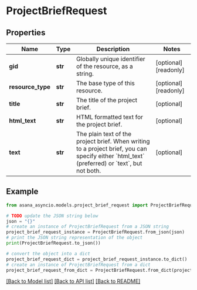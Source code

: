 # ProjectBriefRequest


## Properties

Name | Type | Description | Notes
------------ | ------------- | ------------- | -------------
**gid** | **str** | Globally unique identifier of the resource, as a string. | [optional] [readonly] 
**resource_type** | **str** | The base type of this resource. | [optional] [readonly] 
**title** | **str** | The title of the project brief. | [optional] 
**html_text** | **str** | HTML formatted text for the project brief. | [optional] 
**text** | **str** | The plain text of the project brief. When writing to a project brief, you can specify either &#x60;html_text&#x60; (preferred) or &#x60;text&#x60;, but not both. | [optional] 

## Example

```python
from asana_asyncio.models.project_brief_request import ProjectBriefRequest

# TODO update the JSON string below
json = "{}"
# create an instance of ProjectBriefRequest from a JSON string
project_brief_request_instance = ProjectBriefRequest.from_json(json)
# print the JSON string representation of the object
print(ProjectBriefRequest.to_json())

# convert the object into a dict
project_brief_request_dict = project_brief_request_instance.to_dict()
# create an instance of ProjectBriefRequest from a dict
project_brief_request_from_dict = ProjectBriefRequest.from_dict(project_brief_request_dict)
```
[[Back to Model list]](../README.md#documentation-for-models) [[Back to API list]](../README.md#documentation-for-api-endpoints) [[Back to README]](../README.md)


